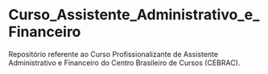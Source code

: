 # Curso_Assistente_Administrativo_e_Financeiro
Repositório referente ao Curso Profissionalizante de Assistente Administrativo e Financeiro do Centro Brasileiro de Cursos (CEBRAC).
